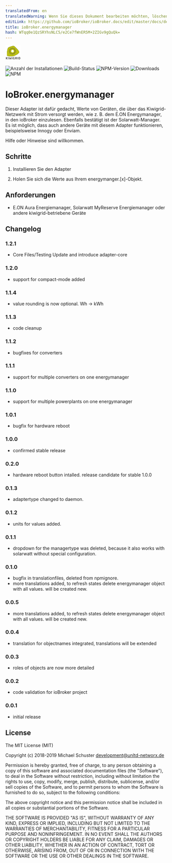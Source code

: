 ```yaml
---
translatedFrom: en
translatedWarning: Wenn Sie dieses Dokument bearbeiten möchten, löschen Sie bitte das Feld "translationsFrom". Andernfalls wird dieses Dokument automatisch erneut übersetzt
editLink: https://github.com/ioBroker/ioBroker.docs/edit/master/docs/de/adapterref/iobroker.energymanager/README.md
title: ioBroker.energymanager
hash: WTqq0e1QzSRYhsNLC5/e2Ce7fWnER5M+2ZIGv9gQuQk=
---
```

![Logo](../../../en/adapterref/iobroker.energymanager/admin/energymanager.png)

![Anzahl der Installationen](http://iobroker.live/badges/energymanager-stable.svg)
![Build-Status](https://api.travis-ci.org/unltdnetworx/ioBroker.energymanager.svg?branch=master)
![NPM-Version](https://img.shields.io/npm/v/iobroker.energymanager.svg)
![Downloads](https://img.shields.io/npm/dm/iobroker.energymanager.svg)
![NPM](https://nodei.co/npm/iobroker.energymanager.png?downloads=true)

# IoBroker.energymanager
Dieser Adapter ist dafür gedacht, Werte von Geräten, die über das Kiwigrid-Netzwerk mit Strom versorgt werden, wie z. B. dem E.ON Energymanager, in den ioBroker einzulesen. Ebenfalls bestätigt ist der Solarwatt-Manager. Es ist möglich, dass auch andere Geräte mit diesem Adapter funktionieren, beispielsweise Innogy oder Enviam.

Hilfe oder Hinweise sind willkommen.

## Schritte
1. Installieren Sie den Adapter

2. Holen Sie sich die Werte aus Ihrem energymanger.[x]-Objekt.

## Anforderungen
* E.ON Aura Energiemanager, Solarwatt MyReserve Energiemanager oder andere kiwigrid-betriebene Geräte

## Changelog

### 1.2.1
* Core Files/Testing Update and introduce adapter-core

### 1.2.0
* support for compact-mode added

### 1.1.4
* value rounding is now optional. Wh -> kWh

### 1.1.3
* code cleanup

### 1.1.2
* bugfixes for converters

### 1.1.1
* support for multiple converters on one energymanager

### 1.1.0
* support for multiple powerplants on one energymanager

### 1.0.1
* bugfix for hardware reboot

### 1.0.0
* confirmed stable release

### 0.2.0
* hardware reboot button intalled. release candidate for stable 1.0.0

### 0.1.3
* adaptertype changed to daemon.

### 0.1.2
* units for values added.

### 0.1.1
* dropdown for the managertype was deleted, because it also works with solarwatt without special configuration.

### 0.1.0
* bugfix in translationfiles, deleted from npmignore.
* more translations added, to refresh states delete energymanager object with all values. will be created new.

### 0.0.5
* more translations added, to refresh states delete energymanager object with all values. will be created new.

### 0.0.4
* translation for objectnames integrated, translations will be extended

### 0.0.3
* roles of objects are now more detailed

### 0.0.2
* code validation for ioBroker project

### 0.0.1
* initial release

## License
The MIT License (MIT)

Copyright (c) 2018-2019 Michael Schuster <development@unltd-networx.de>

Permission is hereby granted, free of charge, to any person obtaining a copy
of this software and associated documentation files (the "Software"), to deal
in the Software without restriction, including without limitation the rights
to use, copy, modify, merge, publish, distribute, sublicense, and/or sell
copies of the Software, and to permit persons to whom the Software is
furnished to do so, subject to the following conditions:

The above copyright notice and this permission notice shall be included in
all copies or substantial portions of the Software.

THE SOFTWARE IS PROVIDED "AS IS", WITHOUT WARRANTY OF ANY KIND, EXPRESS OR
IMPLIED, INCLUDING BUT NOT LIMITED TO THE WARRANTIES OF MERCHANTABILITY,
FITNESS FOR A PARTICULAR PURPOSE AND NONINFRINGEMENT. IN NO EVENT SHALL THE
AUTHORS OR COPYRIGHT HOLDERS BE LIABLE FOR ANY CLAIM, DAMAGES OR OTHER
LIABILITY, WHETHER IN AN ACTION OF CONTRACT, TORT OR OTHERWISE, ARISING FROM,
OUT OF OR IN CONNECTION WITH THE SOFTWARE OR THE USE OR OTHER DEALINGS IN
THE SOFTWARE.
